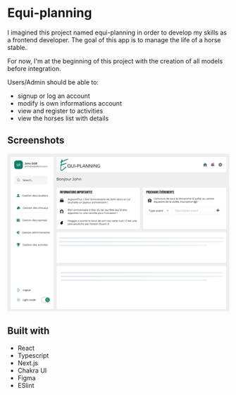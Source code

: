 # Equi-planning

I imagined this project named equi-planning in order to develop my skills as a frontend developer. 
The goal of this app is to manage the life of a horse stable. 

For now, I'm at the beginning of this project with the creation of all models before integration. 

Users/Admin should be able to: 
- signup or log an account
- modify is own informations account 
- view and register to activities
- view the horses list with details 

## Screenshots

![](./app/design/Maquette/Home-AdminSide.png)


## Built with

- React 
- Typescript
- Next.js 
- Chakra UI 
- Figma
- ESlint
